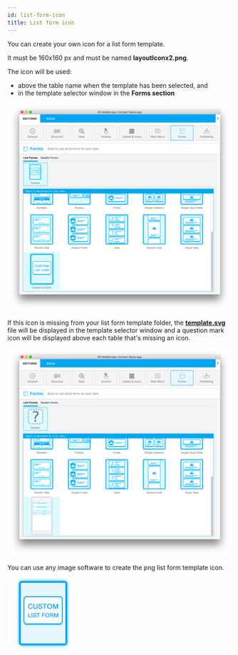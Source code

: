 ```yaml
---
id: list-form-icon
title: List form icon
---
```


You can create your own icon for a list form template. 

It must be 160x160 px and must be named **layoutIconx2.png**.

The icon will be used:

* above the table name when the template has been selected, and
* in the template selector window in the **Forms section**

![Custom listform template](img/custom-listform-template.png)

If this icon is missing from your list form template folder, the [**template.svg**](list-form-template.md) file will be displayed in the template selector window and a question mark icon will be displayed above each table that's missing an icon.

![Missing listform icon custom template](img/missing-listform-icon-custom-template.png)

You can use any image software to create the png list form template icon.

![Custom listform template icon](img/custom-list-form-icon.png)
